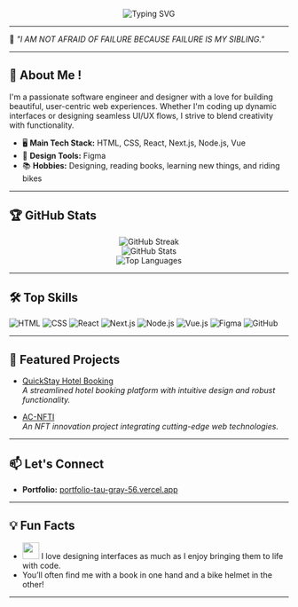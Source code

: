 <!-- Typing SVG Animation -->
<p align="center">
  <img src="https://readme-typing-svg.herokuapp.com?font=Fira+Code&size=22&duration=3000&pause=1000&color=F7971E&center=true&vCenter=true&width=435&lines=Hi%2C+I'm+Joyel+%F0%9F%91%8B;Software+Engineer+%26+Designer;Welcome+to+my+GitHub+Profile!" alt="Typing SVG" />
</p>

---

🌟 _"I AM NOT AFRAID OF FAILURE BECAUSE FAILURE IS MY SIBLING."_

---

## 🚀 About Me !

I'm a passionate software engineer and designer with a love for building beautiful, user-centric web experiences. Whether I'm coding up dynamic interfaces or designing seamless UI/UX flows, I strive to blend creativity with functionality.

- 🖥️ **Main Tech Stack:** HTML, CSS, React, Next.js, Node.js, Vue  
- 🎨 **Design Tools:** Figma  
- 📚 **Hobbies:** Designing, reading books, learning new things, and riding bikes  

---

## 🏆 GitHub Stats

<p align="center">
  <img src="https://github-readme-streak-stats.herokuapp.com?user=Joyel2003&theme=radical&hide_border=true" alt="GitHub Streak" />
  <br/>
  <img src="https://github-readme-stats.vercel.app/api?username=Joyel2003&show_icons=true&theme=radical&hide_border=true" alt="GitHub Stats" />
  <br/>
  <img src="https://github-readme-stats.vercel.app/api/top-langs/?username=Joyel2003&layout=compact&theme=radical&hide_border=true" alt="Top Languages" />
</p>

---

## 🛠️ Top Skills

![HTML](https://img.shields.io/badge/-HTML5-E34F26?style=flat&logo=html5&logoColor=fff)
![CSS](https://img.shields.io/badge/-CSS3-1572B6?style=flat&logo=css3&logoColor=fff)
![React](https://img.shields.io/badge/-React-61DAFB?style=flat&logo=react&logoColor=000)
![Next.js](https://img.shields.io/badge/-Next.js-000?style=flat&logo=next.js&logoColor=fff)
![Node.js](https://img.shields.io/badge/-Node.js-339933?style=flat&logo=node.js&logoColor=fff)
![Vue.js](https://img.shields.io/badge/-Vue.js-42b883?style=flat&logo=vue.js&logoColor=fff)
![Figma](https://img.shields.io/badge/-Figma-F24E1E?style=flat&logo=figma&logoColor=fff)
![GitHub](https://img.shields.io/badge/-GitHub-181717?style=flat&logo=github&logoColor=fff)

---

## 🌈 Featured Projects

- [QuickStay Hotel Booking](https://github.com/Joyel2003/QuickStay-Hotel-Booking.git)  
  _A streamlined hotel booking platform with intuitive design and robust functionality._

- [AC-NFTI](https://github.com/Joyel2003/AC-NFTI.git)  
  _An NFT innovation project integrating cutting-edge web technologies._

---

## 📫 Let's Connect

- **Portfolio:** [portfolio-tau-gray-56.vercel.app](https://portfolio-tau-gray-56.vercel.app/)

---

## 💡 Fun Facts

- <img src="https://media.giphy.com/media/26BRv0ThflsHCqDrG/giphy.gif" width="30" /> I love designing interfaces as much as I enjoy bringing them to life with code.  
- You’ll often find me with a book in one hand and a bike helmet in the other!

---
<!-- ✨ Always open to collaboration and learning new things. Drop a message if you want to build something amazing together! -->
